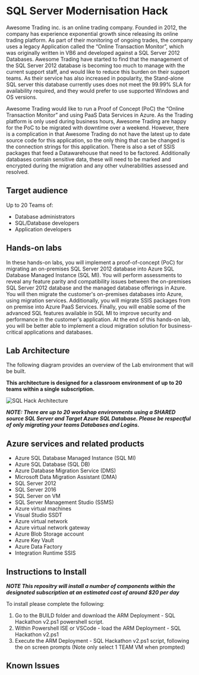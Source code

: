# SQL Server Modernisation Hack #

Awesome Trading inc. is an online trading company. Founded in 2012, the company has experience exponential growth since releasing its online trading platform. As part of their monitoring of ongoing trades, the company uses a legacy Application called the “Online Transaction Monitor”, which was originally written in VB6 and developed against a SQL Server 2012 Databases.
Awesome Trading have started to find that the management of the SQL Server 2012 database is becoming too much to manage with the current support staff, and would like to reduce this burden on their support teams. As their service has also increased in popularity, the Stand-alone SQL server this database currently uses does not meet the 99.99% SLA for availability required, and they would prefer to use supported Windows and OS versions.

Awesome Trading would like to run a Proof of Concept (PoC) the “Online Transaction Monitor” and using PaaS Data Services in Azure. As the Trading platform is only used during business hours, Awesome Trading are happy for the PoC to be migrated with downtime over a weekend. However, there is a complication in that Awesome Trading do not have the latest up to date source code for this application, so the only thing that can be changed is the connection strings for this application. There is also a set of SSIS packages that feed a Datawarehouse that need to be factored. Additionally databases contain sensitive data, these  will need to be marked and encrypted during the migration and any other vulnerabilities assessed and resolved.

## Target audience ##

Up to 20 Teams of:

* Database administrators
* SQL/Database developers
* Application developers

## Hands-on labs ##
In these hands-on labs, you will implement a proof-of-concept (PoC) for migrating an on-premises SQL Server 2012 database into Azure SQL Database Managed Instance (SQL MI). You will perform assessments to reveal any feature parity and compatibility issues between the on-premises SQL Server 2012 database and the managed database offerings in Azure. You will then migrate the customer's on-premises databases into Azure, using migration services. Additionally, you will migrate SSIS packages from on premise into Azure PaaS Services. Finally, you will enable some of the advanced SQL features available in SQL MI to improve security and performance in the customer's application.
At the end of this hands-on lab, you will be better able to implement a cloud migration solution for business-critical applications and databases.

## Lab Architecture ##

The following diagram provides an overview of the Lab environment that will be built.

**This architecture is designed for a classroom environment of up to 20 teams within a single subscription.**

![SQL Hack Architecture](https://github.com/markjones-msft/SQL-Hackathon/raw/master/Hands-On%20Lab/SQLHack%20Architecture.png "SQL Hack Architecture")

***NOTE: There are up to 20 workshop environments using a SHARED source SQL Server and Target Azure SQL Database. Please be respectful of only migrating your teams Databases and Logins.***

## Azure services and related products ##
* Azure SQL Database Managed Instance (SQL MI)
* Azure SQL Database (SQL DB)
* Azure Database Migration Service (DMS)
* Microsoft Data Migration Assistant (DMA)
* SQL Server 2012
* SQL Server 2016
* SQL Server on VM
* SQL Server Management Studio (SSMS)
* Azure virtual machines
* Visual Studio SSDT
* Azure virtual network
* Azure virtual network gateway
* Azure Blob Storage account
* Azure Key Vault
* Azure Data Factory
* Integration Runtime SSIS

## Instructions to Install ##

***NOTE This repositry will install a number of components within the designated subscription at an estimated cost of around $20 per day***

To install please complete the following:
1. Go to the BUILD folder and download the ARM Deployment - SQL Hackathon v2.ps1 powershell script.
2. Within Powershell ISE or VSCode - load the ARM Deployment - SQL Hackathon v2.ps1
3. Execute the ARM Deployment - SQL Hackathon v2.ps1 script, following the on screen prompts (Note only select 1 TEAM VM when prompted)


## Known Issues ##

